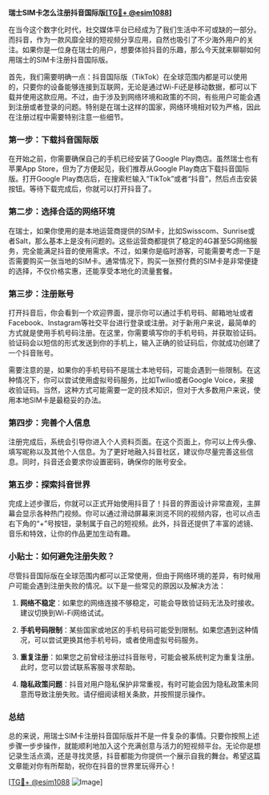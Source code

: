 **瑞士SIM卡怎么注册抖音国际版[[TG💪+ @esim1088](https://t.me/s/esim1088)]**

在当今这个数字化时代，社交媒体平台已经成为了我们生活中不可或缺的一部分。而抖音，作为一款风靡全球的短视频分享应用，自然也吸引了不少海外用户的关注。如果你是一位身在瑞士的用户，想要体验抖音的乐趣，那么今天就来聊聊如何用瑞士的SIM卡注册抖音国际版。

首先，我们需要明确一点：抖音国际版（TikTok）在全球范围内都是可以使用的，只要你的设备能够连接到互联网，无论是通过Wi-Fi还是移动数据，都可以下载并使用这款应用。不过，由于涉及到网络环境和政策的不同，有些用户可能会遇到注册或者登录的问题。特别是在瑞士这样的国家，网络环境相对较为严格，因此在注册过程中需要特别注意一些细节。

### 第一步：下载抖音国际版

在开始之前，你需要确保自己的手机已经安装了Google Play商店。虽然瑞士也有苹果App Store，但为了方便起见，我们推荐从Google Play商店下载抖音国际版。打开Google Play商店后，在搜索栏输入“TikTok”或者“抖音”，然后点击安装按钮。等待下载完成后，你就可以打开抖音了。

### 第二步：选择合适的网络环境

在瑞士，如果你使用的是本地运营商提供的SIM卡，比如Swisscom、Sunrise或者Salt，那么基本上是没有问题的。这些运营商都提供了稳定的4G甚至5G网络服务，完全能满足抖音的使用需求。不过，如果你是临时游客，可能需要考虑一下是否需要购买一张当地的SIM卡。通常情况下，购买一张预付费的SIM卡是非常便捷的选择，不仅价格实惠，还能享受本地化的流量套餐。

### 第三步：注册账号

打开抖音后，你会看到一个欢迎界面，提示你可以通过手机号码、邮箱地址或者Facebook、Instagram等社交平台进行登录或注册。对于新用户来说，最简单的方式就是使用手机号码注册。在这里，你需要填写你的手机号码，并获取验证码。验证码会以短信的形式发送到你的手机上，输入正确的验证码后，你就成功创建了一个抖音账号。

需要注意的是，如果你的手机号码不是瑞士本地号码，可能会遇到一些限制。在这种情况下，你可以尝试使用虚拟号码服务，比如Twilio或者Google Voice，来接收验证码。当然，这种方式可能需要一定的技术知识，但对于大多数用户来说，使用本地SIM卡是最稳妥的办法。

### 第四步：完善个人信息

注册完成后，系统会引导你进入个人资料页面。在这个页面上，你可以上传头像、填写昵称以及其他个人信息。为了更好地融入抖音社区，建议你尽量完善这些信息。同时，抖音还会要求你设置密码，确保你的账号安全。

### 第五步：探索抖音世界

完成上述步骤后，你就可以正式开始使用抖音了！抖音的界面设计非常直观，主屏幕会显示各种热门视频。你可以通过滑动屏幕来浏览不同的视频内容，也可以点击右下角的“+”号按钮，录制属于自己的短视频。此外，抖音还提供了丰富的滤镜、音乐和特效，让你的作品更加生动有趣。

### 小贴士：如何避免注册失败？

尽管抖音国际版在全球范围内都可以正常使用，但由于网络环境的差异，有时候用户可能会遇到注册失败的情况。以下是一些常见的原因以及解决方法：

1. **网络不稳定**：如果您的网络连接不够稳定，可能会导致验证码无法及时接收。建议切换到Wi-Fi网络试试。
   
2. **手机号码限制**：某些国家或地区的手机号码可能受到限制。如果您遇到这种情况，可以尝试更换其他手机号码，或者使用虚拟号码服务。

3. **重复注册**：如果您之前曾经注册过抖音账号，可能会被系统判定为重复注册。此时，您可以尝试联系客服寻求帮助。

4. **隐私政策问题**：抖音对用户隐私保护非常重视，有时可能会因为隐私政策未同意而导致注册失败。请仔细阅读相关条款，并按照提示操作。

### 总结

总的来说，用瑞士SIM卡注册抖音国际版并不是一件复杂的事情。只要你按照上述步骤一步步操作，就能顺利地加入这个充满创意与活力的短视频平台。无论你是想记录生活点滴，还是寻找灵感，抖音都能为你提供一个展示自我的舞台。希望这篇文章能对你有所帮助，祝你在抖音的世界里玩得开心！

[[TG💪+ @esim1088](https://t.me/s/esim1088) ![Image](https://i.postimg.cc/4NQfJmqS/Snipaste-2025-05-13-00-14-12.png)]